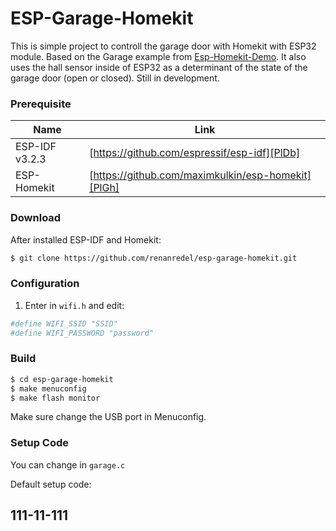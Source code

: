 # ESP-Garage-Homekit

This is simple project to controll the garage door with Homekit with ESP32 module.
Based on the Garage example from [Esp-Homekit-Demo][PlHh].
It also uses the hall sensor inside of ESP32 as a determinant of the state of the garage door (open or closed).
Still in development.

### Prerequisite

| Name | Link |
| ------ | ------ |
| ESP-IDF v3.2.3 | [https://github.com/espressif/esp-idf][PlDb] |
| ESP-Homekit | [https://github.com/maximkulkin/esp-homekit][PlGh] |

### Download

After installed ESP-IDF and Homekit:
```sh
$ git clone https://github.com/renanredel/esp-garage-homekit.git
```

### Configuration

1. Enter in ``wifi.h`` and edit:
```sh
#define WIFI_SSID "SSID"
#define WIFI_PASSWORD "password"
```

### Build 

```sh
$ cd esp-garage-homekit
$ make menuconfig
$ make flash monitor
```
Make sure change the USB port in Menuconfig.

### Setup Code

You can change in ```garage.c``` 

Default setup code:
## 111-11-111

   [PlDb]: <https://github.com/espressif/esp-idf>
   [PlGh]: <https://github.com/maximkulkin/esp-homekit>
   [PlHh]: <https://github.com/maximkulkin/esp-homekit-demo>
